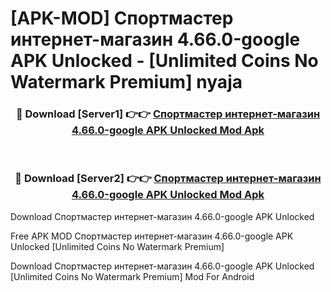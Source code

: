 # [APK-MOD] Спортмастер  интернет-магазин 4.66.0-google APK Unlocked - [Unlimited Coins No Watermark Premium] nyaja



<div align="center">
<h3>🔴 Download [Server1] 👉👉 <a href="https://momento.my/?title=Спортмастер__интернет-магазин_4.66.0-google_APK_Unlocked">Спортмастер  интернет-магазин 4.66.0-google APK Unlocked Mod Apk</a></h3><br>

<h3>🔴 Download [Server2] 👉👉 <a href="https://momento.my/?title=Спортмастер__интернет-магазин_4.66.0-google_APK_Unlocked">Спортмастер  интернет-магазин 4.66.0-google APK Unlocked Mod Apk</a></h3>
</div>



Download Спортмастер  интернет-магазин 4.66.0-google APK Unlocked 

Free APK MOD Спортмастер  интернет-магазин 4.66.0-google APK Unlocked [Unlimited Coins No Watermark Premium]

Download Спортмастер  интернет-магазин 4.66.0-google APK Unlocked [Unlimited Coins No Watermark Premium] Mod For Android
